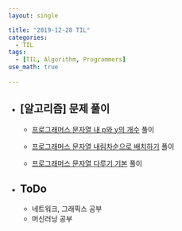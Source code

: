 ```yaml
---
layout: single

title: "2019-12-28 TIL"
categories:
  - TIL
tags:
  - [TIL, Algorithm, Programmers]
use_math: true
 
---
```




- ## [알고리즘] 문제 풀이

  - [프로그래머스 문자열 내 p와 y의 개수](https://github.com/JangHyeonJun/AlgorithmStudy/blob/master/Algorithms/programmers_12916.cpp) 풀이

  - [프로그래머스 문자열 내림차순으로 배치하기](https://github.com/JangHyeonJun/AlgorithmStudy/blob/master/Algorithms/programmers_12917.cpp) 풀이
  
  - [프로그래머스 문자열 다루기 기본](https://github.com/JangHyeonJun/AlgorithmStudy/blob/master/Algorithms/programmers_12918.cpp) 풀이

    
  
- ## ToDo

  - 네트워크, 그래픽스 공부
  - 머신러닝 공부
